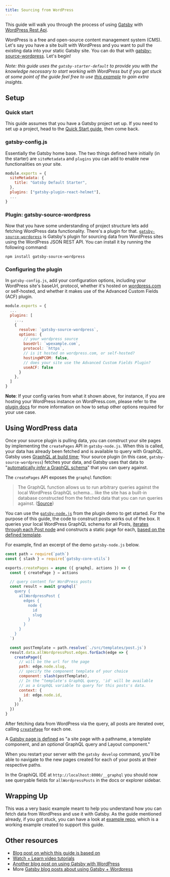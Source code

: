 ```yaml
---
title: Sourcing from WordPress
---
```


This guide will walk you through the process of using [Gatsby](/) with [WordPress Rest Api](https://developer.wordpress.org/rest-api/reference/).

WordPress is a free and open-source content management system (CMS). Let's say you have a site built with WordPress and you want to pull the existing data into your static Gatsby site. You can do that with [gatsby-source-wordpress](/packages/gatsby-source-wordpress/?=wordpress). Let's begin!

_Note: this guide uses the `gatsby-starter-default` to provide you with the knowledge necessary to start working with WordPress but if you get stuck at some point of the guide feel free to use
[this example](https://github.com/gatsbyjs/gatsby/tree/master/examples/using-wordpress) to gain extra insights._

## Setup

### Quick start

This guide assumes that you have a Gatsby project set up. If you need to set up a project, head to the [Quick Start guide](/docs/quick-start), then come back.

### gatsby-config.js

Essentially the Gatsby home base. The two things defined here initially (in the starter) are `siteMetadata` and `plugins` you can add to enable new functionalities on your site.

```javascript:title=gatsby-config.js
module.exports = {
  siteMetadata: {
    title: "Gatsby Default Starter",
  },
  plugins: ["gatsby-plugin-react-helmet"],
  ...
}
```

### Plugin: gatsby-source-wordpress

Now that you have some understanding of project structure lets add fetching WordPress data functionality. There's a plugin for that. [`gatsby-source-wordpress`](https://github.com/gatsbyjs/gatsby/tree/master/packages/gatsby-source-wordpress) is Gatsby's plugin for sourcing data from WordPress sites using the WordPress JSON REST API. You can install it by running the following command:

```shell
npm install gatsby-source-wordpress
```

### Configuring the plugin

In `gatsby-config.js`, add your configuration options, including your WordPress site's baseUrl, protocol, whether it's hosted on [wordpress.com](http://wordpress.com/) or self-hosted, and whether it makes use of the Advanced Custom Fields (ACF) plugin.

```javascript:title=gatsby-config.js
module.exports = {
  ...
  plugins: [
    ...,
    {
      resolve: `gatsby-source-wordpress`,
      options: {
        // your wordpress source
        baseUrl: `wpexample.com`,
        protocol: `https`,
        // is it hosted on wordpress.com, or self-hosted?
        hostingWPCOM: false,
        // does your site use the Advanced Custom Fields Plugin?
        useACF: false
      }
    },
  ]
}
```

**Note**: If your config varies from what it shown above, for instance, if you are hosting your WordPress instance on WordPress.com, please refer to the [plugin docs](/packages/gatsby-source-wordpress/?=wordpre#how-to-use) for more information on how to setup other options required for your use case.

## Using WordPress data

Once your source plugin is pulling data, you can construct your site pages by implementing the `createPages` API in `gatsby-node.js`. When this is called, your data has already been fetched and is available to query with GraphQL. Gatsby uses [GraphQL at build time](/docs/graphql-concepts/#how-do-graphql-and-gatsby-work-together); Your source plugin (in this case, `gatsby-source-wordpress`) fetches your data, and Gatsby uses that data to "[automatically _infer_ a GraphQL schema](/docs/graphql-concepts/#how-does-graphql-and-gatsby-work-together)" that you can query against.

The `createPages` API exposes the `graphql` function:

> The GraphQL function allows us to run arbitrary queries against the local WordPress GraphQL schema... like the site has a built-in database constructed from the fetched data that you can run queries against. ([Source](https://github.com/gatsbyjs/gatsby/blob/master/examples/using-wordpress/gatsby-node.js#L15))

You can use the [`gatsby-node.js`](https://github.com/gatsbyjs/gatsby/blob/master/examples/using-wordpress/gatsby-node.js) from the plugin demo to get started. For the purpose of this guide, the code to construct posts works out of the box. It queries your local WordPress GraphQL schema for all Posts, [iterates through each Post node](/docs/programmatically-create-pages-from-data/) and constructs a static page for each, [based on the defined template](/docs/layout-components/).

For example, find an excerpt of the demo `gatsby-node.js` below.

```javascript:title=gatsby-node.js
const path = require(`path`)
const { slash } = require(`gatsby-core-utils`)

exports.createPages = async ({ graphql, actions }) => {
  const { createPage } = actions

  // query content for WordPress posts
  const result = await graphql(`
    query {
      allWordpressPost {
        edges {
          node {
            id
            slug
          }
        }
      }
    }
  `)

  const postTemplate = path.resolve(`./src/templates/post.js`)
  result.data.allWordpressPost.edges.forEach(edge => {
    createPage({
      // will be the url for the page
      path: edge.node.slug,
      // specify the component template of your choice
      component: slash(postTemplate),
      // In the ^template's GraphQL query, 'id' will be available
      // as a GraphQL variable to query for this posts's data.
      context: {
        id: edge.node.id,
      },
    })
  })
}
```

After fetching data from WordPress via the query, all posts are iterated over, calling [`createPage`](/docs/actions/#createPage) for each one.

A [Gatsby page is defined](/docs/api-specification/#concepts) as "a site page with a pathname, a template component, and an _optional_ GraphQL query and Layout component."

When you restart your server with the `gatsby develop` command, you'll be able to navigate to the new pages created for each of your posts at their respective paths.

In the GraphiQL IDE at `http://localhost:8000/__graphql` you should now see queryable fields for `allWordpressPosts` in the docs or explorer sidebar.

## Wrapping Up

This was a very basic example meant to help you understand how you can fetch data from WordPress and use it with Gatsby. As
the guide mentioned already, if you got stuck, you can have a look at
[example repo](https://github.com/gatsbyjs/gatsby/tree/master/examples/using-wordpress), which is a working example
created to support this guide.

## Other resources

- [Blog post on which this guide is based on](/blog/2018-01-22-getting-started-gatsby-and-wordpress/)
- [Watch + Learn video tutorials](http://watch-learn.com/series/gatsbyjs-wordpress)
- [Another blog post on using Gatsby with WordPress](https://indigotree.co.uk/how-use-wordpress-headless-cms/)
- More [Gatsby blog posts about using Gatsby + Wordpress](/blog/tags/wordpress/)
